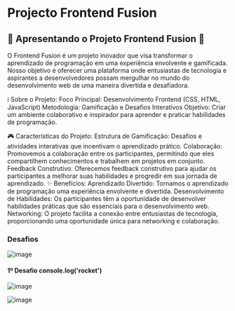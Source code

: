 # Projecto Frontend Fusion

## 🌟 Apresentando o Projeto Frontend Fusion 🌟

O Frontend Fusion é um projeto inovador que visa transformar o aprendizado de programação em uma experiência envolvente e gamificada. Nosso objetivo é oferecer uma plataforma onde entusiastas de tecnologia e aspirantes a desenvolvedores possam mergulhar no mundo do desenvolvimento web de uma maneira divertida e desafiadora.

ℹ️ Sobre o Projeto:
Foco Principal: Desenvolvimento Frontend (CSS, HTML, JavaScript)
Metodologia: Gamificação e Desafios Interativos
Objetivo: Criar um ambiente colaborativo e inspirador para aprender e praticar habilidades de programação.

🎮 Características do Projeto:
Estrutura de Gamificação: Desafios e atividades interativas que incentivam o aprendizado prático.
Colaboração: Promovemos a colaboração entre os participantes, permitindo que eles compartilhem conhecimentos e trabalhem em projetos em conjunto.
Feedback Construtivo: Oferecemos feedback construtivo para ajudar os participantes a melhorar suas habilidades e progredir em sua jornada de aprendizado.
✨ Benefícios:
Aprendizado Divertido: Tornamos o aprendizado de programação uma experiência envolvente e divertida.
Desenvolvimento de Habilidades: Os participantes têm a oportunidade de desenvolver habilidades práticas que são essenciais para o desenvolvimento web.
Networking: O projeto facilita a conexão entre entusiastas de tecnologia, proporcionando uma oportunidade única para networking e colaboração.

### Desafios
![image](https://github.com/RicardoPereiraDev/Portofolio_teste/assets/155699805/04dbcf56-338a-4f28-93e1-b336a3e2b376)

#### 1º Desafio console.log('rocket')

![image](https://github.com/RicardoPereiraDev/Portofolio_teste/assets/155699805/712756ba-82f1-4605-a507-7deec5269a57)


![image](https://github.com/RicardoPereiraDev/Portofolio_teste/assets/155699805/a8fe3302-7747-4731-ad88-4cdd40bfe872)

